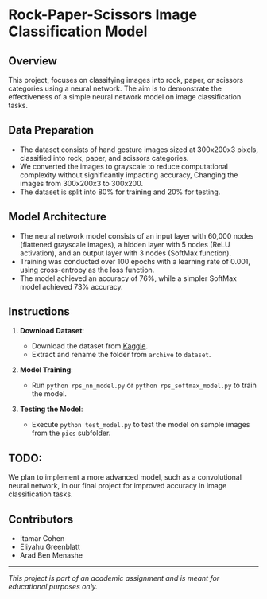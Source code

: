 # Rock-Paper-Scissors Image Classification Model

## Overview

This project, focuses on classifying images into rock, paper, or scissors categories using a neural network. The aim is to demonstrate the effectiveness of a simple neural network model on image classification tasks.

## Data Preparation

- The dataset consists of hand gesture images sized at 300x200x3 pixels, classified into rock, paper, and scissors categories.
- We converted the images to grayscale to reduce computational complexity without significantly impacting accuracy, Changing the images from 300x200x3 to 300x200.
- The dataset is split into 80% for training and 20% for testing.

## Model Architecture

- The neural network model consists of an input layer with 60,000 nodes (flattened grayscale images), a hidden layer with 5 nodes (ReLU activation), and an output layer with 3 nodes (SoftMax function).
- Training was conducted over 100 epochs with a learning rate of 0.001, using cross-entropy as the loss function.
- The model achieved an accuracy of 76%, while a simpler SoftMax model achieved 73% accuracy.

## Instructions

1. **Download Dataset**:

   - Download the dataset from [Kaggle](https://www.kaggle.com/datasets/drgfreeman/rockpaperscissors).
   - Extract and rename the folder from `archive` to `dataset`.

2. **Model Training**:

   - Run `python rps_nn_model.py` or `python rps_softmax_model.py` to train the model.

3. **Testing the Model**:
   - Execute `python test_model.py` to test the model on sample images from the `pics` subfolder.

## TODO:

We plan to implement a more advanced model, such as a convolutional neural network, in our final project for improved accuracy in image classification tasks.

## Contributors

- Itamar Cohen
- Eliyahu Greenblatt
- Arad Ben Menashe

---

_This project is part of an academic assignment and is meant for educational purposes only._
